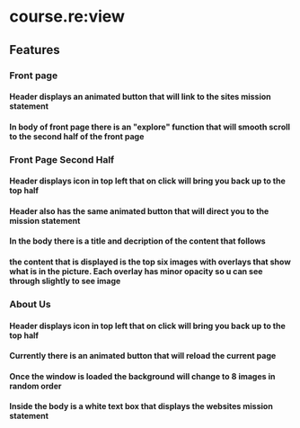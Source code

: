 # course.re:view

## Features
### Front page 
#### Header displays an animated button that will link to the sites mission statement
#### In body of front page there is an "explore" function that will smooth scroll to the second half of the front page

### Front Page Second Half
#### Header displays icon in top left that on click will bring you back up to the top half 
#### Header also has the same animated button that will direct you to the mission statement
#### In the body there is a title and decription of the content that follows
#### the content that is displayed is the top six images with overlays that show what is in the picture. Each overlay has minor opacity so u can see through slightly to see image

### About Us 
#### Header displays icon in top left that on click will bring you back up to the top half 
#### Currently there is an animated button that will reload the current page 
#### Once the window is loaded the background will change to 8 images in random order
#### Inside the body is a white text box that displays the websites mission statement 

